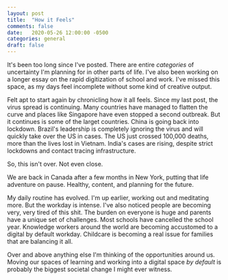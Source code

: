 ```yaml
---
layout: post
title:  "How it Feels"
comments: false
date:   2020-05-26 12:00:00 -0500
categories: general
draft: false
---
```


It's been too long since I've posted. There are entire _categories_ of uncertainty I'm planning for in other parts of life. I've also been working on a longer essay on the rapid digitization of school and work. I've missed this space, as my days feel incomplete without some kind of creative output.

Felt apt to start again by chronicling how it all feels. Since my last post, the virus spread is continuing. Many countries have managed to flatten the curve and places like Singapore have even stopped a second outbreak. But it continues is some of the larget countries. China is going back into lockdown. Brazil's leadership is completely ignoring the virus and will quickly take over the US in cases. The US just crossed 100,000 deaths, more than the lives lost in Vietnam. India's cases are rising, despite strict lockdowns and contact tracing infrastructure. 

So, this isn't over. Not even close.

We are back in Canada after a few months in New York, putting that life adventure on pause. Healthy, content, and planning for the future.

My daily routine has evolved. I'm up earlier, working out and meditating more. But the workday is intense. I've also noticed people are becoming very, very tired of this shit. The burden on everyone is huge and parents have a unique set of challenges. Most schools have cancelled the school year. Knowledge workers around the world are becoming accustomed to a digital by default workday. Childcare is becoming a real issue for families that are balancing it all.

Over and above anything else I'm thinking of the opportunities around us. Moving our spaces of learning and working into a digital space _by default_ is probably the biggest societal change I might ever witness. 